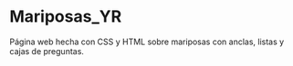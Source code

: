 # Mariposas_YR
Página web hecha con CSS y HTML sobre mariposas con anclas, listas y cajas de preguntas.
